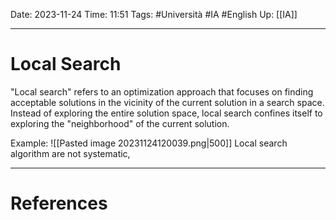 Date: 2023-11-24
Time: 11:51
Tags: #Università #IA #English 
Up: [[IA]]

---
# Local Search

"Local search" refers to an optimization approach that focuses on finding acceptable solutions in the vicinity of the current solution in a search space. Instead of exploring the entire solution space, local search confines itself to exploring the "neighborhood" of the current solution.

Example:
![[Pasted image 20231124120039.png|500]]
Local search algorithm are not systematic, 


---
# References

